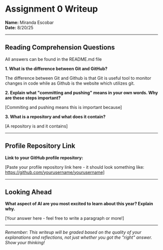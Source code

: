 # Assignment 0 Writeup

**Name:** Miranda Escobar  
**Date:** 8/20/25

---

## Reading Comprehension Questions
All answers can be found in the README.md file

**1. What is the difference between Git and GitHub?**

The difference between Git and Github is that Git is useful tool to monitor changes in code while as Github is the website which utilizes git. 

**2. Explain what "committing and pushing" means in your own words. Why are these steps important?**

[Commiting and pushing means this is important because]

**3. What is a repository and what does it contain?**

[A repository is and it contains]

---

## Profile Repository Link

**Link to your GitHub profile repository:** 

[Paste your profile repository link here - it should look something like: https://github.com/yourusername/yourusername]

---

## Looking Ahead

**What aspect of AI are you most excited to learn about this year? Explain why.**

[Your answer here - feel free to write a paragraph or more!]

---

*Remember: This writeup will be graded based on the quality of your explanations and reflections, not just whether you got the "right" answer. Show your thinking!*

